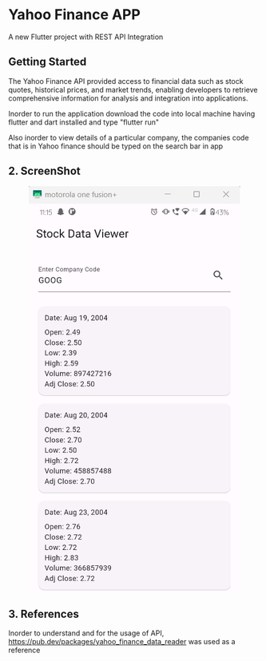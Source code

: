 # Yahoo Finance APP

A new Flutter project with REST API Integration

## Getting Started

The Yahoo Finance API provided access to financial data such as stock quotes, historical prices, and market trends, enabling developers to retrieve comprehensive information for analysis and integration into applications. 

Inorder to run the application download the code into local machine having flutter and dart installed and type "flutter run"

Also inorder to view details of a particular company, the companies code that is in Yahoo finance should be typed on the search bar in app


## 2. ScreenShot
<p align="center">
  <img src="image.png"/>
</p>

## 3. References
Inorder to understand and for the usage of API, https://pub.dev/packages/yahoo_finance_data_reader was used as a reference

